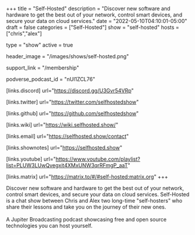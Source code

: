 +++
title = "Self-Hosted"
description = "Discover new software and hardware to get the best out of your network, control smart devices, and secure your data on cloud services."
date = "2022-05-10T04:10:01-05:00"
draft = false
categories = ["Self-Hosted"]
show = "self-hosted"
hosts = ["chris","alex"]

type = "show"
active = true

header_image = "/images/shows/self-hosted.png"

support_link = "/membership"

podverse_podcast_id = "nUl1ZCL76"

[links.discord]
  url="https://discord.gg/U3Gvr54VRp"

[links.twitter]
  url="https://twitter.com/selfhostedshow"

[links.github]
  url="https://github.com/selfhostedshow"

[links.wiki]
  url="https://wiki.selfhosted.show/"

[links.email]
  url="https://selfhosted.show/contact"

[links.shownotes]
  url="https://selfhosted.show"

[links.youtube]
  url="https://www.youtube.com/playlist?list=PLUW3LUwQvegxit4XMxUNW3qrRFmgP_aaT"

[links.matrix]
  url="https://matrix.to/#/#self-hosted:matrix.org"
+++

Discover new software and hardware to get the best out of your network, control smart devices, and secure your data on cloud services. Self-Hosted is a chat show between Chris and Alex two long-time "self-hosters" who share their lessons and take you on the journey of their new ones. 
<br/><br/>
A Jupiter Broadcasting podcast showcasing free and open source technologies you can host yourself.
<br/><br/>


